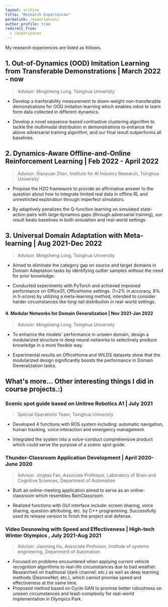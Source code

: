 ```yaml
---
layout: archive
title: "Research Experiences"
permalink: /experiences/
author_profile: true
redirect_from:
  - /experiences
---
```


<!-- {% include base_path %} -->


My research experiences are listed as follows.
## 1. Out-of-Dynamics (OOD) Imitation Learning from Transferable Demonstrations | March 2022 - now
> Advisor: Mingsheng Long, Tsinghua University

* Develop a tranferability measurement to down-weight non-transferable demonstrations for OOD imitation learning which enables robot to learn form data collected in different dynamics.

* Develop a novel sequence-based contrastive clustering algorithm to tackle the multimodal distribution in demonstrations to enhance the above adversarial training algorithm, and our final result outperforms all baselines.


## 2. Dynamics-Aware Offline-and-Online                    Reinforcement Learning  |   Feb 2022 - April 2022
> Advisor: Xianyuan Zhan, Institute for AI Industry Research, Tsinghua University

* Propose the H2O framework to provide an affirmative answer to the question about how to integrate limited real data in offline RL and unrestricted exploration through imperfect simulators.

* By adaptively penalizes the Q-function learning on simulated state-action pairs with large dynamics gaps (through adversarial training), our result beats baselines in both simulation and real-world settings.


## 3. Universal Domain Adaptation with Meta-learning | Aug 2021-Dec 2022
> Advisor: Mingsheng Long, Tsinghua University

* Aimed to eliminate the category gap on source and target domains in Domain Adaptation tasks by identifying outlier samples without the need for prior knowledge.

* Conducted experiments with PyTorch and achieved improved performance on Office31, OfficeHome settings. (1~2% in accuracy, 8% in h-score) by utilizing a meta-learning method, intended to consider harder circumstances like long-tail distribution in real-world settings.


#### 4. Modular Networks for Domain Generalization |    Nov 2021-Jan 2022
> Advisor: Mingsheng Long, Tsinghua University

* To enhance the models’ performance in unseen domain, design a modularized structure in deep neural networks to selectively produce knowledge in a more flexible way.

* Experimental results on OfficeHome and WILDS datasets show that the modularized design significantly boosts the performance in Domain Generalization tasks.

## What's more... Other interesting things I did in course projects.:)

### Scenic spot guide based on Unitree Robotics A1 |   July 2021
> Special Operations Team, Tsinghua University


* Developed 4 functions with ROS system including: automatic navigation, human tracking, voice interaction and emergency management. 
  
* Integrated the system into a voice-conduct comprehensive product which could serve the purpose of a scenic spot guide.

### Thunder-Classroom Application Development |          April 2020-June 2020

> Advisor: Jingtao Fan, Associate Professor, Laboratory of Brain and Cognitive Sciences, Department of Automation

* Built an online-meeting application aimed to serve as an online-classroom which resembles RainClassroom.

* Realized functions with GUI interface include: screen sharing, voice sharing, question attributing, etc. by C++ programming. Successfully used its release version to finish the project oral defense.

### Video Desnowing with Speed and Effectiveness | High-tech Winter Olympics , July 2021-Aug 2021
> Advisor: Jianming Hu, Associate Professor, Institute of systems engineering, Department of Automation

* Focused on problems encountered when applying current vehicle recognition algorithms to real-life circumstances due to bad weather. Researched on traditional (dark channel; etc.) as well as deep learning methods (DesnowNet; etc.), which cannot promise speed and effectiveness at the same time.
* Proposed method based on Cycle GAN to promise better robustness on unseen circumstances and least-complexity for real-world implementation in Olympics Park.
